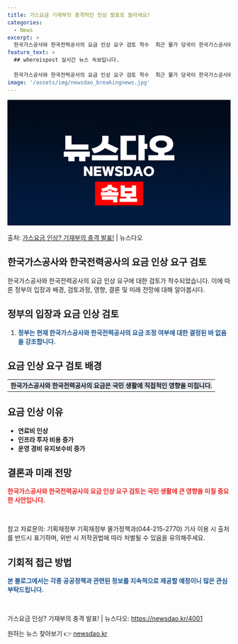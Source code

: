 ```yaml
---
title: 가스요금 기재부의 충격적인 인상 발표로 놀라세요!
categories:
  - News
excerpt: >
  한국가스공사와 한국전력공사의 요금 인상 요구 검토 착수  최근 물가 당국이 한국가스공사와 한국전력공사의 요금…
feature_text: >
  ## whereispost 실시간 뉴스 속보입니다.

  한국가스공사와 한국전력공사의 요금 인상 요구 검토 착수  최근 물가 당국이 한국가스공사와 한국전력공사의 요금…
image: '/assets/img/newsdao_breakingnews.jpg'
---
```


![뉴스다오 속보](/assets/img/newsdao_breakingnews.jpg)

<p>출처: <a href="https://newsdao.kr/4001" rel="dofollow">가스요금 인상? 기재부의 충격 발표!</a> | 뉴스다오</p>

<h2 data-ke-size="size26">한국가스공사와 한국전력공사의 요금 인상 요구 검토</h2>
한국가스공사와 한국전력공사의 요금 인상 요구에 대한 검토가 착수되었습니다. 이에 따른 정부의 입장과 배경, 검토과정, 영향, 결론 및 미래 전망에 대해 알아봅시다.

<h2 data-ke-size="size24">정부의 입장과 요금 인상 검토</h2>
<ol>
  <li><b><span style="color: #1a5490;">정부는 현재 한국가스공사와 한국전력공사의 요금 조정 여부에 대한 결정된 바 없음을 강조합니다.</span></b></li>
</ol>

<h2 data-ke-size="size24">요금 인상 요구 검토 배경</h2>
<table>
  <tr>
    <td style="text-align: center; height: 17px;"><b><span style="background-color: #21538527;">한국가스공사와 한국전력공사의 요금은 국민 생활에 직접적인 영향을 미칩니다.</span></b></td>
  </tr>
</table>

<h2 data-ke-size="size24">요금 인상 이유</h2>
<ul>
  <li><b>연료비 인상</b></li>
  <li><b>인프라 투자 비용 증가</b></li>
  <li><b>운영 경비 유지보수비 증가</b></li>
</ul>

<h2 data-ke-size="size24">결론과 미래 전망</h2>
<p><b><span style="color: #ee2323;">한국가스공사와 한국전력공사의 요금 인상 요구 검토는 국민 생활에 큰 영향을 미칠 중요한 사안입니다.</span></b></p>

<p data-ke-size="size16">&nbsp;</p>

참고 자료문의: 기획재정부 기획재정부 물가정책과(044-215-2770)
기사 이용 시 출처를 반드시 표기하며, 위반 시 저작권법에 따라 처벌될 수 있음을 유의해주세요.

<h2 data-ke-size="size24">기회적 접근 방법</h2>
<p><b><span style="color: #1a5490;">본 블로그에서는 각종 공공정책과 관련된 정보를 지속적으로 제공할 예정이니 많은 관심 부탁드립니다.</span></b></p>

<p data-ke-size="size16">&nbsp;</p>

가스요금 인상? 기재부의 충격 발표! | 뉴스다오: <a href="https://newsdao.kr/4001">https://newsdao.kr/4001</a> 

원하는 뉴스 찾아보기 👉 <a href="https://newsdao.kr" rel="dofollow">newsdao.kr</a>


